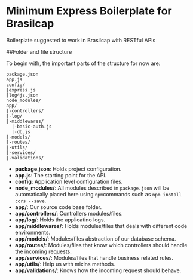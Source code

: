 # Minimum Express Boilerplate for Brasilcap

Boilerplate suggested to work in Brasilcap with RESTful APIs

##Folder and file structure

To begin with, the important parts of the structure for now are:

```
package.json
app.js
config/
|express.js
|log4js.json
node_modules/
app/
|-controllers/
|-log/
|-middlewares/
  |-basic-auth.js
  |-db.js
|-models/
|-routes/
|-utils/
|-services/
|-validations/ 
```

* **package.json**: Holds project configuration.
* **app.js**: The starting point for the API.
* **config**: Application level configuration files.
* **node_modules/**: All modules described in `package.json` will be automatically placed here using `npm`commands such as `npm install cors --save`.
* **app/**: Our source code base folder.
* **app/controllers/**: Controllers modules/files.
* **app/log/**: Holds the applicatino logs.
* **app/middlewares/**: Holds modules/files that deals with different code environments.
* **app/models/**: Modules/files abstraction of our database schema.
* **app/routes/**: Modules/files that know which controllers should handle the incoming requests.
* **app/services/**: Modules/files that handle business related rules.
* **app/utils/**: Help us with mixins methods.
* **app/validations/**: Knows how the incoming request should behave.

